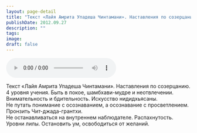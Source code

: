 ```yaml
---
layout: page-detail
title: "Текст «Лайя Амрита Упадеша Чинтамани». Наставления по созерцанию"
publishDate: 2012.09.27
description: ""
tags:
image:
draft: false
---
```


<audio title="2012.09.27 - Текст «Лайя Амрита Упадеша Чинтамани». Наставления по созерцанию.mp3" src="https://filer-api.advayta.org/v1.0/public/files/73346" controls=""></audio>

 Текст «Лайя Амрита Упадеша Чинтамани». Наставления по созерцанию.  
 4 уровня учения. Быть в покое, шамбхави-мудре и неотвлечении.  
 Внимательность и бдительность. Искусство нидидхьясаны.   
 Не путать понимание с осознаванием, а осознавание с просветлением.  
 Пронзить Чит-джада-грантхи.  
 Не останавливаться на внутреннем наблюдателе. Распахнутость.  
 Уровни лилы. Остановить ум, освободиться от желаний.  

  

